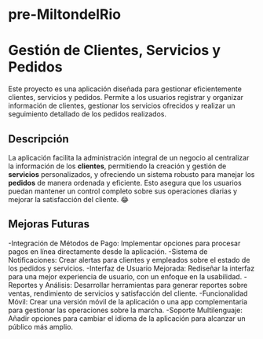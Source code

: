 # pre-MiltondelRio

# Gestión de Clientes, Servicios y Pedidos
Este proyecto es una aplicación diseñada para gestionar eficientemente clientes, servicios y pedidos. Permite a los usuarios registrar y organizar información de clientes, gestionar los servicios ofrecidos y realizar un seguimiento detallado de los pedidos realizados.

## Descripción
La aplicación facilita la administración integral de un negocio al centralizar la información de los **clientes**, permitiendo la creación y gestión de **servicios** personalizados, y ofreciendo un sistema robusto para manejar los **pedidos** de manera ordenada y eficiente. Esto asegura que los usuarios puedan mantener un control completo sobre sus operaciones diarias y mejorar la satisfacción del cliente. 😂

## Mejoras Futuras

-Integración de Métodos de Pago: Implementar opciones para procesar pagos en línea directamente desde la aplicación.
-Sistema de Notificaciones: Crear alertas para clientes y empleados sobre el estado de los pedidos y servicios.
-Interfaz de Usuario Mejorada: Rediseñar la interfaz para una mejor experiencia de usuario, con un enfoque en la usabilidad.
-Reportes y Análisis: Desarrollar herramientas para generar reportes sobre ventas, rendimiento de servicios y satisfacción del cliente.
-Funcionalidad Móvil: Crear una versión móvil de la aplicación o una app complementaria para gestionar las operaciones sobre la marcha.
-Soporte Multilenguaje: Añadir opciones para cambiar el idioma de la aplicación para alcanzar un público más amplio.